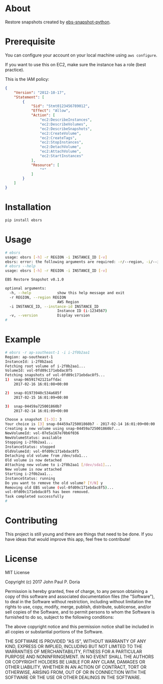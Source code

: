 # About

Restore snapshots created by [ebs-snapshot-python](https://github.com/jpdoria/ebs-snapshot-python).

# Prerequisite

You can configure your account on your local machine using `aws configure`.

If you want to use this on EC2, make sure the instance has a role (best practice).

This is the IAM policy:

```json
{
    "Version": "2012-10-17",
    "Statement": [
        {
            "Sid": "Stmt0123456789012",
            "Effect": "Allow",
            "Action": [
                "ec2:DescribeInstances",
                "ec2:DescribeVolumes",
                "ec2:DescribeSnapshots",
                "ec2:CreateVolume",
                "ec2:CreateTags",
                "ec2:StopInstances",
                "ec2:DetachVolume",
                "ec2:AttachVolume",
                "ec2:StartInstances"
            ],
            "Resource": [
                "*"
            ]
        }
    ]
}
```

# Installation

```bash
pip install ebsrs
```

# Usage

```bash
# ebsrs
usage: ebsrs [-h] -r REGION -i INSTANCE_ID [-v]
ebsrs: error: the following arguments are required: -r/--region, -i/--instance-id
# ebsrs --help
usage: ebsrs [-h] -r REGION -i INSTANCE_ID [-v]

EBS Restore Snapshot v0.1.0

optional arguments:
  -h, --help            show this help message and exit
  -r REGION, --region REGION
                        AWS Region
  -i INSTANCE_ID, --instance-id INSTANCE_ID
                        Instance ID (i-1234567)
  -v, --version         Display version
#
```

# Example

```bash
# ebsrs -r ap-southeast-1 -i i-2f0b2aa1
Region: ap-southeast-1
InstanceId: i-2f0b2aa1
Fetching root volume of i-2f0b2aa1...
VolumeId: vol-0fd09c171ebdac8f5
Fetching snapshots of vol-0fd09c171ebdac8f5...
1)	snap-06591742121affdac
	2017-02-16 16:01:08+00:00

2)	snap-01973940c534a685f
	2017-02-15 16:01:09+00:00

3)	snap-04459a725001860b7
	2017-02-14 16:01:09+00:00

Choose a snapshot [1-3]: 3
Your choice is [3] snap-04459a725001860b7 - 2017-02-14 16:01:09+00:00
Creating a new volume using snap-04459a725001860b7...
NewVolumeId: vol-07e5a167e70b6f036
NewVolumeStatus: available
Stopping i-2f0b2aa1...
InstanceStatus: stopped
OldVolumeId: vol-0fd09c171ebdac8f5
Detaching old volume from /dev/sda1...
Old volume is now detached
Attaching new volume to i-2f0b2aa1 [/dev/sda1]...
New volume is now attached
Starting i-2f0b2aa1...
InstanceStatus: running
Do you want to remove the old volume? [Y/N] y
Removing old EBS volume (vol-0fd09c171ebdac8f5)...
vol-0fd09c171ebdac8f5 has been removed.
Task completed successfully
#
```

# Contributing

This project is still young and there are things that need to be done. If you have ideas that would improve this app, feel free to contribute!

# License

MIT License

Copyright (c) 2017 John Paul P. Doria

Permission is hereby granted, free of charge, to any person obtaining a copy
of this software and associated documentation files (the "Software"), to deal
in the Software without restriction, including without limitation the rights
to use, copy, modify, merge, publish, distribute, sublicense, and/or sell
copies of the Software, and to permit persons to whom the Software is
furnished to do so, subject to the following conditions:

The above copyright notice and this permission notice shall be included in all
copies or substantial portions of the Software.

THE SOFTWARE IS PROVIDED "AS IS", WITHOUT WARRANTY OF ANY KIND, EXPRESS OR
IMPLIED, INCLUDING BUT NOT LIMITED TO THE WARRANTIES OF MERCHANTABILITY,
FITNESS FOR A PARTICULAR PURPOSE AND NONINFRINGEMENT. IN NO EVENT SHALL THE
AUTHORS OR COPYRIGHT HOLDERS BE LIABLE FOR ANY CLAIM, DAMAGES OR OTHER
LIABILITY, WHETHER IN AN ACTION OF CONTRACT, TORT OR OTHERWISE, ARISING FROM,
OUT OF OR IN CONNECTION WITH THE SOFTWARE OR THE USE OR OTHER DEALINGS IN THE
SOFTWARE.